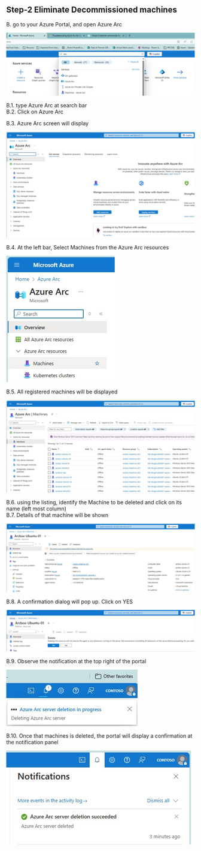 ## Step-2 Eliminate Decommissioned machines
B. go to your Azure Portal, and open Azure Arc<br>

![Alt text](IMAGES/010_AzurePortal_SearchAzureArc.jpg "Search for Azure Arc")

B.1. type Azure Arc at search bar<br>
B.2. Click on Azure Arc<br>

B.3. Azure Arc screen will display<br>

![Alt text](IMAGES/011_AzureArc_LandingPage.jpg "Azure Arc Landing Page")
<br>

B.4. At the left bar, Select Machines from the Azure Arc resources<br>

![Alt text](IMAGES/012_AzureArcResources_Machines_menu.jpg "Azure Arc Resources - Machine - Menu option")
<br>

B.5. All registered machines will be displayed<br>

![Alt text](IMAGES/013_AzureArcResources_AllMachines.jpg "Azure Arc Resources - All Machines")
<br>

B.6. using the listing, identify the Machine to be deleted and click on its name (left most column) <br>
B.7. Details of that machine will be shown <br>

![Alt text](IMAGES/014_AzureArcResources_MachinesToBeDeleted.jpg "Azure Arc Resources - Delete Machine")
<br>

B.8. A confirmation dialog will pop up. Click on YES<br>

![Alt text](IMAGES/015_AzureArcResources_ConfirmDeletion.jpg "Azure Arc Resources - Confirm Deletion")
<br>

B.9. Observe the notification at the top right of the portal<br>

![Alt text](IMAGES/016_AzureArcResources_DeletionNotification.jpg "Azure Arc Resources - Deletion Notification")
<br>

B.10. Once that machines is deleted, the portal will display a confirmation at the notification panel<br>

![Alt text](IMAGES/017_AzureArcResources_NotificationConfirmation.jpg "Azure Arc Resources - Notification Confirmation")
<br>


